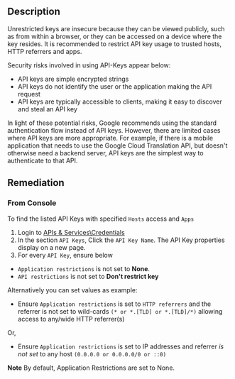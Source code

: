 ## Description

Unrestricted keys are insecure because they can be viewed publicly, such as from within a browser, or they can be accessed on a device where the key resides. It is recommended to restrict API key usage to trusted hosts, HTTP referrers and apps.

Security risks involved in using API-Keys appear below:

- API keys are simple encrypted strings
- API keys do not identify the user or the application making the API request
- API keys are typically accessible to clients, making it easy to discover and steal an API key

In light of these potential risks, Google recommends using the standard authentication flow instead of API keys. However, there are limited cases where API keys are more appropriate. For example, if there is a mobile application that needs to use the Google Cloud Translation API, but doesn't otherwise need a backend server, API keys are the simplest way to authenticate to that API.

## Remediation

### From Console

To find the listed API Keys with specified `Hosts` access and `Apps`

1. Login to [APIs & Services\Credentials](https://console.cloud.google.com/apis/credentials)
2. In the section `API Keys`, Click the `API Key Name`. The API Key properties display on a new page.
3. For every `API Key`, ensure below

- `Application restrictions` is not set to **None**.
- `API restrictions` is not set to **Don't restrict key**

Alternatively you can set values as example:

- Ensure `Application restrictions` is set to `HTTP referrers` and the referrer is not set to wild-cards `(* or *.[TLD] or *.[TLD]/*)` allowing access to any/wide HTTP referrer(s)

Or,

- Ensure `Application restrictions` is set to IP addresses and referrer *is not set* to any host `(0.0.0.0 or 0.0.0.0/0 or ::0)`

**Note** By default, Application Restrictions are set to None.
